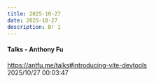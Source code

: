 ```yaml
---
title: 2025-10-27
date: 2025-10-27
description: B! 1
---
```


#### Talks - Anthony Fu
https://antfu.me/talks#introducing-vite-devtools<br>
2025/10/27 00:03:47<br>


